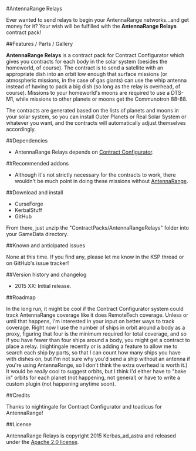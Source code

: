 #AntennaRange Relays

Ever wanted to send relays to begin your AntennaRange networks...and get money for it?  Your wish will be fulfilled with the **AntennaRange Relays** contract pack!

##Features / Parts / Gallery

**AntennaRange Relays** is a contract pack for Contract Configurator which gives you contracts for each body in the solar system (besides the homeworld, of course).  The contract is to send a satellite with an appropriate dish into an orbit low enough that surface missions (or atmospheric missions, in the case of gas giants) can use the whip antenna instead of having to pack a big dish (so long as the relay is overhead, of course).  Missions to your homeworld's moons are required to use a DTS-M1, while missions to other planets or moons get the Communotron 88-88.

The contracts are generated based on the lists of planets and moons in your solar system, so you can install Outer Planets or Real Solar System or whatever you want, and the contracts will automatically adjust themselves accordingly.

##Dependencies

* AntennaRange Relays depends on [Contract Configurator](http://forum.kerbalspaceprogram.com/threads/101604-1-0-2-Contract-Configurator-v1-0-4-2015-05-08).

##Recommended addons

* Although it's not strictly necessary for the contracts to work, there wouldn't be much point in doing these missions without [AntennaRange](http://forum.kerbalspaceprogram.com/threads/56440-1-0-AntennaRange-1-8-Enforce-and-Encourage-Antenna-Diversity).

##Download and install

* CurseForge
* KerbalStuff
* GitHub

From there, just unzip the "ContractPacks/AntennaRangeRelays" folder into your GameData directory.

##Known and anticipated issues

None at this time.  If you find any, please let me know in the KSP thread or on GitHub's issue tracker!

##Version history and changelog

* 2015 XX: Initial release.

##Roadmap

In the long run, it might be cool if the Contract Configurator system could track AntennaRange coverage like it does RemoteTech coverage.  Unless or until that happens, I'm interested in your input on better ways to track coverage. Right now I use the number of ships in orbit around a body as a proxy, figuring that four is the minimum required for total coverage, and so if you have fewer than four ships around a body, you might get a contract to place a relay.  (nightingale recently or is adding a feature to allow me to search each ship by parts, so that I can count how many ships you have with dishes on, but I'm not sure why you'd send a ship without an antenna if you're using AntennaRange, so I don't think the extra overhead is worth it.)  It would be *really* cool to suggest orbits, but I think I'd either have to "bake in" orbits for each planet (not happening, not general) or have to write a custom plugin (not happening anytime soon).

##Credits

Thanks to nightingale for Contract Configurator and toadicus for AntennaRange!

##License

AntennaRange Relays is copyright 2015 Kerbas_ad_astra and released under the [Apache 2.0 license](https://www.apache.org/licenses/LICENSE-2.0).
